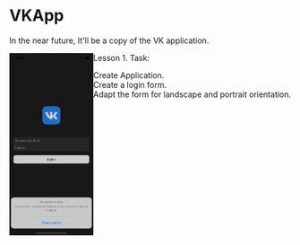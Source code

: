 # VKApp
In the near future, It'll be a copy of the VK application.

<img align="left" alt="React" width="150px" src="https://github.com/iosconstantine/VKApp/blob/Lesson-1/VKApp/Screenshots/Simulator%20Screen%20Shot%20-%20iPhone%2011%20-%202021-08-06%20at%2006.32.38.png?raw=true" />

Lesson 1.
Task:
- Create Application.
- Create a login form.
- Adapt the form for landscape and portrait orientation.

